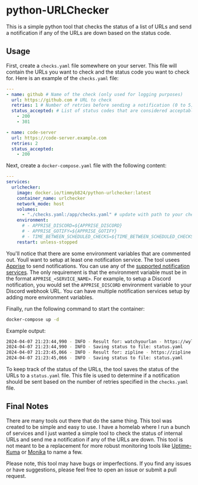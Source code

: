 # python-URLChecker

This is a simple python tool that checks the status of a list of URLs and send a notification if any of the URLs are down based on the status code.

## Usage

First, create a `checks.yaml` file somewhere on your server. This file will contain the URLs you want to check and the status code you want to check for. Here is an example of the `checks.yaml` file:

```yaml
---
- name: github # Name of the check (only used for logging purposes)
  url: https://github.com # URL to check
  retries: 1 # Number of retries before sending a notification (0 to 5)
  status_accepted: # List of status codes that are considered acceptable
    - 200
    - 301

- name: code-server
  url: https://code-server.example.com
  retries: 2
  status_accepted:
    - 200
```

Next, create a `docker-compose.yaml` file with the following content:

```yaml
---
services:
  urlchecker:
    image: docker.io/timmyb824/python-urlchecker:latest
    container_name: urlchecker
    network_mode: host
    volumes:
      - "./checks.yaml:/app/checks.yaml" # update with path to your checks.yaml file
    environment:
      # - APPRISE_DISCORD=${APPRISE_DISCORD}
      # - APPRISE_GOTIFY=${APPRISE_GOTIFY}
      # - TIME_BETWEEN_SCHEDULED_CHECKS=${TIME_BETWEEN_SCHEDULED_CHECKS} # Optional: default is 60 seconds
    restart: unless-stopped
```

You'll notice that there are some environment variables that are commented out. Youll want to setup at least one notification service. The tool usees [Apprise](https://github.com/caronc/apprise) to send notifications. You can use any of the [supported notification services](https://github.com/caronc/apprise#supported-notifications). The only requirement is that the environment variable must be in the format `APPRISE_<SERVICE_NAME>`. For example, to setup a Discord notification, you would set the `APPRISE_DISCORD` environment variable to your Discord webhook URL. You can have multiple notification services setup by adding more environment variables.

Finally, run the following command to start the container:

```bash
docker-compose up -d
```

Example output:

```bash
2024-04-07 21:23:44,990 - INFO - Result for: watchyourlan - https://wyl.example.com -- 200
2024-04-07 21:23:44,990 - INFO - Saving status to file: status.yaml
2024-04-07 21:23:45,066 - INFO - Result for: zipline - https://zipline.example.com -- 200
2024-04-07 21:23:45,066 - INFO - Saving status to file: status.yaml
```

To keep track of the status of the URLs, the tool saves the status of the URLs to a `status.yaml` file. This file is used to determine if a notification should be sent based on the number of retries specified in the `checks.yaml` file.

## Final Notes

There are many tools out there that do the same thing. This tool was created to be simple and easy to use. I have a homelab where I run a bunch of services and I just wanted a simple tool to check the status of internal URLs and send me a notification if any of the URLs are down. This tool is not meant to be a replacement for more robust monitoring tools like [Uptime-Kuma](https://github.com/louislam/uptime-kuma) or [Monika](https://monika.hyperjump.tech/) to name a few.

Please note, this tool may have bugs or imperfections. If you find any issues or have suggestions, please feel free to open an issue or submit a pull request.
